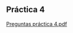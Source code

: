 ## Práctica 4

[Preguntas práctica 4.pdf](https://github.com/FranciscoAlejandroArganis/concurrente-2022-2-practica-4/files/8684016/Preguntas.practica.4.pdf)
